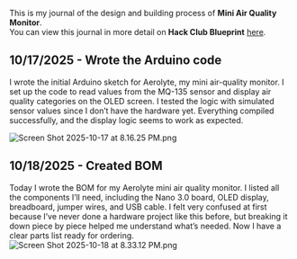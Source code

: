 <!--
  ===================    !!READ THIS NOTICE!!   ====================
  DO NOT edit this file manually. Your changes WILL BE OVERWRITTEN!
  This journal is auto generated and updated by Hack Club Blueprint.
  To edit this file, please edit your journal entries on Blueprint.
  ==================================================================
-->

This is my journal of the design and building process of **Mini Air Quality Monitor**.  
You can view this journal in more detail on **Hack Club Blueprint** [here](https://blueprint.hackclub.com/projects/630).


## 10/17/2025 - Wrote the Arduino code  

I wrote the initial Arduino sketch for Aerolyte, my mini air-quality monitor. I set up the code to read values from the MQ-135 sensor and display air quality categories on the OLED screen. I tested the logic with simulated sensor values since I don’t have the hardware yet. Everything compiled successfully, and the display logic seems to work as expected. 

![Screen Shot 2025-10-17 at 8.16.25 PM.png](https://blueprint.hackclub.com/user-attachments/blobs/proxy/eyJfcmFpbHMiOnsiZGF0YSI6Mjg1MywicHVyIjoiYmxvYl9pZCJ9fQ==--ab58fe4f367ff25b19b14f323074b29c195f74df/Screen%20Shot%202025-10-17%20at%208.16.25%20PM.png)
  

## 10/18/2025 - Created BOM  

Today I wrote the BOM for my Aerolyte mini air quality monitor. I listed all the components I’ll need, including the Nano 3.0 board, OLED display, breadboard, jumper wires, and USB cable. I felt very confused at first because I’ve never done a hardware project like this before, but breaking it down piece by piece helped me understand what’s needed. Now I have a clear parts list ready for ordering.
![Screen Shot 2025-10-18 at 8.33.12 PM.png](https://blueprint.hackclub.com/user-attachments/blobs/proxy/eyJfcmFpbHMiOnsiZGF0YSI6MzE2MywicHVyIjoiYmxvYl9pZCJ9fQ==--c464f2cf080c84d561d3ad53b83844d48fe2ca61/Screen%20Shot%202025-10-18%20at%208.33.12%20PM.png)
  

